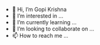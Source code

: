 - 👋 Hi, I’m Gopi Krishna
- 👀 I’m interested in ...
- 🌱 I’m currently learning ...
- 💞️ I’m looking to collaborate on ...
- 📫 How to reach me ...

<!---
chgopis/chgopis is a ✨ special ✨ repository because its `README.md` (this file) appears on your GitHub profile.
You can click the Preview link to take a look at your changes.
--->

